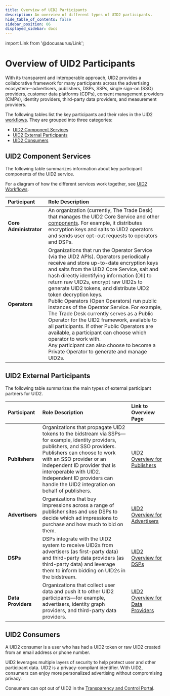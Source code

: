 ```yaml
---
title: Overview of UID2 Participants
description: An overview of different types of UID2 participants.
hide_table_of_contents: false
sidebar_position: 06
displayed_sidebar: docs
---
```


import Link from '@docusaurus/Link';

# Overview of UID2 Participants

With its transparent and interoperable approach, UID2 provides a collaborative framework for many participants across the advertising ecosystem—advertisers, publishers, DSPs, SSPs, single sign-on (SSO) providers, customer data platforms (CDPs), consent management providers (CMPs), identity providers, third-party data providers, and measurement providers.

The following tables list the key participants and their roles in the UID2 [workflows](../ref-info/uid-infrastructure.md#workflows). They are grouped into three categories:

- [UID2 Component Services](#uid2-component-services)
- [UID2 External Participants](#uid2-external-participants)
- [UID2 Consumers](#uid2-consumers)

## UID2 Component Services

The following table summarizes information about key participant components of the UID2 service.

For a diagram of how the different services work together, see [UID2 Workflows](../ref-info/uid-infrastructure.md#workflows).

| Participant | Role Description |
| :--- | :--- |
| **Core Administrator** | An organization (currently, The Trade Desk) that manages the UID2 Core Service and other [components](#components). For example, it distributes encryption keys and salts to UID2 operators and sends user opt-out requests to operators and DSPs. |
| **Operators** | Organizations that run the <Link href="ref-info/glossary-uid#gl-operator-service">Operator Service</Link> (via the UID2 APIs). Operators periodically receive and store up-to-date encryption keys and salts from the UID2 Core Service, salt and hash <Link href="ref-info/glossary-uid#gl-dii">directly identifying information (DII)</Link> to return raw UID2s, encrypt raw UID2s to generate UID2 tokens, and distribute UID2 token decryption keys.<br/>Public Operators (Open Operators) run public instances of the Operator Service. For example, The Trade Desk currently serves as a Public Operator for the UID2 framework, available to all participants. If other Public Operators are available, a participant can choose which operator to work with.<br/>Any participant can also choose to become a Private Operator to generate and manage UID2s. |

## UID2 External Participants

The following table summarizes the main types of external participant partners for UID2.

| Participant | Role Description | Link to Overview Page |
| :--- | :--- | :--- |
| **Publishers** | Organizations that propagate UID2 tokens to the bidstream via SSPs—for example, identity providers, publishers, and SSO providers. Publishers can choose to work with an SSO provider or an independent ID provider that is interoperable with UID2. Independent ID providers can handle the UID2 integration on behalf of publishers. | [UID2 Overview for Publishers](overview-publishers.md) |
| **Advertisers** | Organizations that buy impressions across a range of publisher sites and use DSPs to decide which ad impressions to purchase and how much to bid on them. | [UID2 Overview for Advertisers](overview-advertisers.md) |
| **DSPs** | DSPs integrate with the UID2 system to receive UID2s from advertisers (as first-party data) and third-party data providers (as third-party data) and leverage them to inform bidding on UID2s in the bidstream. | [UID2 Overview for DSPs](overview-dsps.md) |
| **Data Providers** | Organizations that collect user data and push it to other UID2 participants&#8212;for example, advertisers, identity graph providers, and third-party data providers. | [UID2 Overview for Data Providers](overview-data-providers.md) |

## UID2 Consumers

A UID2 consumer is a user who has had a UID2 token or raw UID2 created from an email address or phone number.

UID2 leverages multiple layers of security to help protect user and other participant data. UID2 is a privacy-compliant identifier. With UID2, consumers can enjoy more personalized advertising without compromising privacy.

Consumers can opt out of UID2 in the [Transparency and Control Portal](https://www.transparentadvertising.com/).

<!-- | Participant | Role Description |
| :--- | :--- |
| **Core Administrator** | An organization (currently, The Trade Desk) that manages the UID2 Core Service and other [components](#components). For example, it distributes encryption keys and salts to UID2 operators and sends user opt-out requests to operators and DSPs. |
| **Operators** | Organizations that run the <Link href="ref-info/glossary-uid#gl-operator-service">Operator Service</Link> (via the UID2 APIs). Operators periodically receive and store up-to-date encryption keys and salts from the UID2 Core Service, salt and hash <Link href="ref-info/glossary-uid#gl-dii">directly identifying information (DII)</Link> to return raw UID2s, encrypt raw UID2s to generate UID2 tokens, and distribute UID2 token decryption keys.<br/>Public Operators (Open Operators) run public instances of the Operator Service. For example, The Trade Desk currently serves as a Public Operator for the UID2 framework, available to all participants. If other Public Operators are available, a participant can choose which operator to work with.<br/>Any participant can also choose to become a Private Operator to generate and manage UID2s. |
| **DSPs** | DSPs integrate with the UID2 system to receive UID2s from advertisers (as first-party data) and third-party data providers (as third-party data) and leverage them to inform bidding on UID2s in the bidstream. |
| **Data Providers** | Organizations that collect user data and push it to other UID2 participants&#8212;for example, advertisers, identity graph providers, and third-party data providers. |
| **Advertisers** | Organizations that buy impressions across a range of publisher sites and use DSPs to decide which ad impressions to purchase and how much to bid on them. |
| **Publishers** | Organizations that propagate UID2 tokens to the bidstream via SSPs—for example, identity providers, publishers, and SSO providers. Publishers can choose to work with an SSO provider or an independent ID provider that is interoperable with UID2. Independent ID providers can handle the UID2 integration on behalf of publishers. |
| **Consumers** | Users who have had a UID2 token or raw UID2 created from their email address or phone number. Consumers can opt out of UID2 in the [Transparency and Control Portal](https://www.transparentadvertising.com/). | -->
